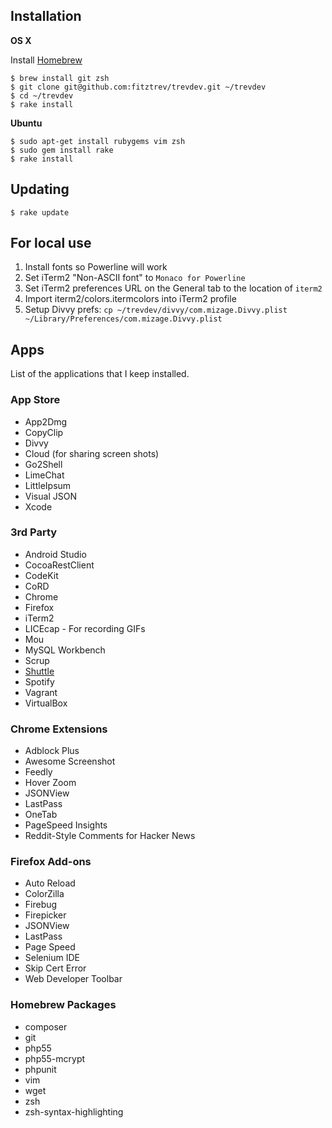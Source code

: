 ## Installation

**OS X**

Install [Homebrew](http://brew.sh)

```
$ brew install git zsh
$ git clone git@github.com:fitztrev/trevdev.git ~/trevdev
$ cd ~/trevdev
$ rake install
```

**Ubuntu**

```
$ sudo apt-get install rubygems vim zsh
$ sudo gem install rake
$ rake install
```

## Updating

```
$ rake update
```

## For local use

1. Install fonts so Powerline will work
2. Set iTerm2 "Non-ASCII font" to `Monaco for Powerline`
3. Set iTerm2 preferences URL on the General tab to the location of `iterm2`
4. Import iterm2/colors.itermcolors into iTerm2 profile
5. Setup Divvy prefs: `cp ~/trevdev/divvy/com.mizage.Divvy.plist ~/Library/Preferences/com.mizage.Divvy.plist`

## Apps

List of the applications that I keep installed.

### App Store
* App2Dmg
* CopyClip
* Divvy
* Cloud (for sharing screen shots)
* Go2Shell
* LimeChat
* LittleIpsum
* Visual JSON
* Xcode

### 3rd Party
* Android Studio
* CocoaRestClient
* CodeKit
* CoRD
* Chrome
* Firefox
* iTerm2
* LICEcap - For recording GIFs
* Mou
* MySQL Workbench
* Scrup
* [Shuttle](http://fitztrev.github.io/shuttle/)
* Spotify
* Vagrant
* VirtualBox

### Chrome Extensions
* Adblock Plus
* Awesome Screenshot
* Feedly
* Hover Zoom
* JSONView
* LastPass
* OneTab
* PageSpeed Insights
* Reddit-Style Comments for Hacker News

### Firefox Add-ons
* Auto Reload
* ColorZilla
* Firebug
* Firepicker
* JSONView
* LastPass
* Page Speed
* Selenium IDE
* Skip Cert Error
* Web Developer Toolbar

### Homebrew Packages
* composer
* git
* php55
* php55-mcrypt
* phpunit
* vim
* wget
* zsh
* zsh-syntax-highlighting
